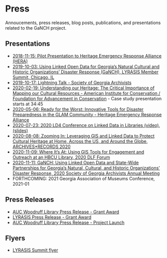 # Press

Annoucements, press releases, blog posts, publications, and presentations related to the GaNCH project.

## Presentations

* [2018-11-15: Pilot Presentation to Heritage Emergency Response Alliance (HERA)](2018-11-15_HERA.pdf)
* [2019-10-03: Using Linked Open Data for Georgia’s Natural Cultural and Historic Organizations’ Disaster Response (GaNCH), LYRASIS Member Summit, Chicago, IL](https://docs.google.com/presentation/d/1y9dcMXHU6_e6cn9ISDHS67467LdCF6dQ_O55xWSPTyY/edit?usp=sharing)
* [2019-10-17: Lightning Talk - Society of Georgia Archivists](https://drive.google.com/file/d/1MBewzkupcDX73MU60gRocuJNKuSEq7g-/view?usp=drive_open)
* [2020-02-19: Understanding our Heritage: The Critical Importance of Mapping our Cultural Resources - American Institute for Conservation / Foundation for Advancement in Conservation](https://web.archive.org/web/20200225130225/https://eventcenter.commpartners.com/se/Meetings/Playback_new.aspx?meeting.id=281603) - Case study presentation starts at 34:45
* [2020-05-06: Ready for the Worst: Innovative Tools for Disaster Preparedness in the GLAM Community - Heritage Emergency Response Alliance](https://web.archive.org/web/20200506175946/https://www.youtube.com/watch?v=PBOzjJdAeEk)
* [2020-07-23: 2020 LD4 Conference on Linked Data in Libraries (video)](https://youtu.be/Vt9aOZTmCqE?t=1843), [(slides)](https://archive.org/details/2020-07-23-ld4-conference-ganch)
* [2020-08-08: Zooming In: Leveraging GIS and Linked Data to Protect Cultural Heritage at Home, Across the US, and Around the Globe, ARCHIVES*RECORDS 2020](https://archive.org/details/zooming_in)
* [2020-11-09: Where It’s At: Using GIS Tools for Engagement and Outreach at an HBCU Library, 2020 DLF Forum](https://web.archive.org/web/20201203192021/https://forum2020.diglib.org/wp-content/uploads/sites/33/2020/11/DLF-Schedules-DLF-FINAL-11-2.pdf)
* [2020-11-11: GaNCH: Using Linked Open Data and State-Wide Partnerships for Georgia’s Natural, Cultural, and Historic Organizations’ Disaster Response, 2020 Society of Georgia Archivists Annual Meeting](https://web.archive.org/web/20201203191642/https://soga.wildapricot.org/resources/Documents/Intranet/Committees/Annual%20Meeting%20Program/AnnualMeeting2020.pdf)
* FORTHCOMING: 2021 Georgia Association of Museums Conference, 2021-01

## Press Releases

* [AUC Woodruff Library Press Release - Grant Award](https://web.archive.org/web/20190719125719/https://www.auctr.edu/news/auc-woodruff-library-awarded-grant-to-improve-disaster-preparedness-and-response-for-georgias-natural-cultural-and-historic-organizations/)
* [LYRASIS Press Release - Grant Award](http://lyrasisnow.org/press-release-lyrasis-announces-the-2019-catalyst-fund-recipients-and-their-projects/)
* [AUC Woodruff Library Press Release - Project Launch](https://web.archive.org/web/20201203180747/https://www.auctr.edu/news/auc-woodruff-library-launches-website-to-aid-disaster-response-organizations-statewide/)

## Flyers

* [LYRASIS Summit flyer](2019-10_LYRASIS_Summit_Catalyst_Fund_Award_Recipients_flyer.pdf)

